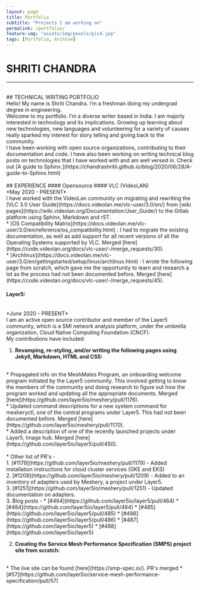 ```yaml
---
layout: page
title: Portfolio
subtitle: "Projects I am working on"
permalink: /portfolio/
feature-img: "assets/img/pexels/pic4.jpg"
tags: [Portfolio, Archive]
---
```


# SHRITI CHANDRA
<hr>
<br>
## TECHNICAL WRITING PORTFOLIO
<br>
Hello! My name is Shriti Chandra. I’m a freshman doing my undergrad degree in engineering.<br>
Welcome to my portfolio. I’m a diverse writer based in India. I am  majorly interested in technology and its implications. 
Growing up learning about new technologies, new languages and volunteering for a variety of causes really sparked my interest for story telling and giving back to the community.<br>
I have been working with open source organizations, contributing to their documentation and code. I have also been working on writing technical blog posts on technologies that I have worked with and am well versed in. Check out [A guide to Sphinx.](https://chandrashritii.github.io/blog/2020/06/28/A-guide-to-Sphinx.html)<br>
<br>
## EXPERIENCE
#### Opensource
#### VLC (VideoLAN)
<br>
*May 2020 - PRESENT*
<br>
I have worked with the VideoLan community on migrating and rewriting the [VLC 3.0 User Guide](https://docs.videolan.me/vlc-user/3.0/en/) from [wiki pages](https://wiki.videolan.org/Documentation:User_Guide/) to the Gitlab platform using Sphinx, Markdown and rST.
<br>
* [OS Compatibility Matrix](https://docs.videolan.me/vlc-user/3.0/en/reference/os_compatibility.html) : I had to migrate the existing documentation, as well as add support for all recent versions of all the Operating Systems supported  by VLC. Merged [here](https://code.videolan.org/docs/vlc-user/-/merge_requests/30).
<br>
* [Archlinux](https://docs.videolan.me/vlc-user/3.0/en/gettingstarted/setup/linux/archlinux.html) : I wrote the following page from scratch, which gave me the opportunity to learn and research a lot as the process had not been documented before. Merged [here](https://code.videolan.org/docs/vlc-user/-/merge_requests/45).

<br>

#### Layer5:
<br>
*June 2020 - PRESENT*
<br>
I am an active open source contributor and member of the Layer5 community, which is a SMI network analysis platform, under the umbrella organization, Cloud Native Computing Foundation (CNCF).<br>
My contributions have included:

1. <b> Revamping, re-styling, and/or writing the following pages using Jekyll, Markdown, HTML and CSS: </b>
<br>
* Propagated info on the MeshMates Program, an onboarding welcome program initiated by the  Layer5 community. This involved getting to know the members of the community and doing research to figure out how the program  worked and updating all the appropriate documents. Merged [here](https://github.com/layer5io/meshery/pull/1176).
<br>
* Updated command descriptions for a new system command for mesheryctl, one of the central programs under Layer5. This had not been documented before. Merged [here](https://github.com/layer5io/meshery/pull/1170).
<br>
* Added a description of one of the recently launched projects under Layer5, Image hub. Merged [here](https://github.com/layer5io/layer5/pull/450).
<br><br>
* Other list of PR's - <br>
      1. [#1179](https://github.com/layer5io/meshery/pull/1179) - Added installation instructions for cloud cluster services (GKE  and  EKS)<br>
      2. [#1209](https://github.com/layer5io/meshery/pull/1209) - Added to an inventory of adapters used by Meshery, a project under Layer5.<br>
      3. [#1251](https://github.com/layer5io/meshery/pull/1251) - Updated documentation on adapters. <br>
      3. Blog posts -
     * [#464](https://github.com/layer5io/layer5/pull/464) 
     * [#484](https://github.com/layer5io/layer5/pull/484)
     * [#485](https://github.com/layer5io/layer5/pull/485)
     * [#486](https://github.com/layer5io/layer5/pull/486)
     * [#487](https://github.com/layer5io/layer5)
     * [#488](https://github.com/layer5io/layer5)

2. <b> Creating the Service Mesh Performance Specification (SMPS) project site from scratch: </b>
<br>
* The live site can be found [here](https://smp-spec.io/). PR's merged 
     * [#57](https://github.com/layer5io/service-mesh-performance-specification/pull/57)
